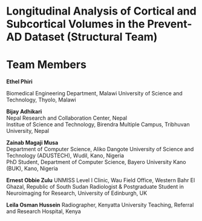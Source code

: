 # Longitudinal Analysis of Cortical and Subcortical Volumes in the Prevent-AD Dataset (Structural Team)

# Team Members

**Ethel Phiri**

Biomedical Engineering Department, Malawi University of Science and Technology, Thyolo, Malawi

**Bijay Adhikari**  
Nepal Research and Collaboration Center, Nepal  
Institue of Science and Technology, Birendra Multiple Campus, Tribhuvan University, Nepal

**Zainab Magaji Musa**  
Department of Computer Science, Aliko Dangote University of Science and Technology (ADUSTECH), Wudil, Kano, Nigeria  
PhD Student, Department of Computer Science, Bayero University Kano (BUK), Kano, Nigeria

**Ernest Obbie Zulu**
UNMISS Level I Clinic, Wau Field Office, Western Bahr El Ghazal, Republic of South Sudan
Radiologist & Postgraduate Student in Neuroimaging for Research, University of Edinburgh, UK


**Leila Osman Hussein**
Radiographer, Kenyatta University Teaching, Referral and Research Hospital, Kenya

